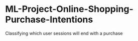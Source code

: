 # ML-Project-Online-Shopping-Purchase-Intentions
Classifying which user sessions will end with a purchase
